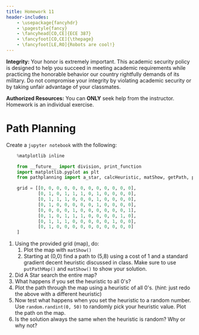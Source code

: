 ```yaml
---
title: Homework 11
header-includes:
    - \usepackage{fancyhdr}
    - \pagestyle{fancy}
    - \fancyhead[CO,CE]{ECE 387}
    - \fancyfoot[CO,CE]{\thepage}
    - \fancyfoot[LE,RO]{Robots are cool!}
---
```


**Integrity:** Your honor is extremely important.  This academic security policy is designed to help you succeed in meeting academic requirements while practicing the honorable behavior our country rightfully demands of its military.  Do not compromise your integrity by violating academic security or by taking unfair advantage of your classmates.

**Authorized Resources:** You can **ONLY** seek help from the instructor. Homework
is an individual exercise.

# Path Planning

Create a `jupyter notebook` with the following:

```python
	%matplotlib inline

	from __future__ import division, print_function
	import matplotlib.pyplot as plt
	from pathplanning import a_star, calcHeuristic, matShow, getPath, putPathMap

	grid = [[0, 0, 0, 0, 0, 0, 0, 0, 0, 0, 0, 0],
			[0, 1, 0, 1, 1, 1, 0, 1, 0, 0, 0, 0],
			[0, 1, 1, 1, 0, 0, 0, 1, 0, 0, 0, 0],
			[0, 1, 0, 0, 0, 0, 0, 1, 0, 0, 0, 0],
			[0, 0, 0, 0, 1, 0, 0, 0, 0, 0, 0, 1],
			[0, 1, 0, 1, 1, 1, 0, 0, 0, 0, 1, 0],
			[0, 1, 1, 1, 0, 0, 0, 0, 0, 1, 0, 0],
			[0, 1, 0, 0, 0, 0, 0, 0, 0, 0, 0, 0]
	]
```

1. Using the provided grid (map), do:
    1. Plot the map with `matShow()`
	1. Starting at (0,0) find a path to (5,8) using a cost of 1 and a standard gradient decent heuristic discussed in class. Make sure to use `putPathMap()` and `matShow()` to show your solution.
1. Did A Star search the entire map?
1. What happens if you set the heuristic to all 0's?
1. Plot the path through the map using a heuristic of all 0's. (*hint:* just redo the above with a different heuristic)
1. Now test what happens when you set the heuristic to a random number. Use `random.randint(0, 50)` to randomly pick your heuristic value. Plot the path on the map.
1. Is the solution always the same when the heuristic is random? Why or why not?
